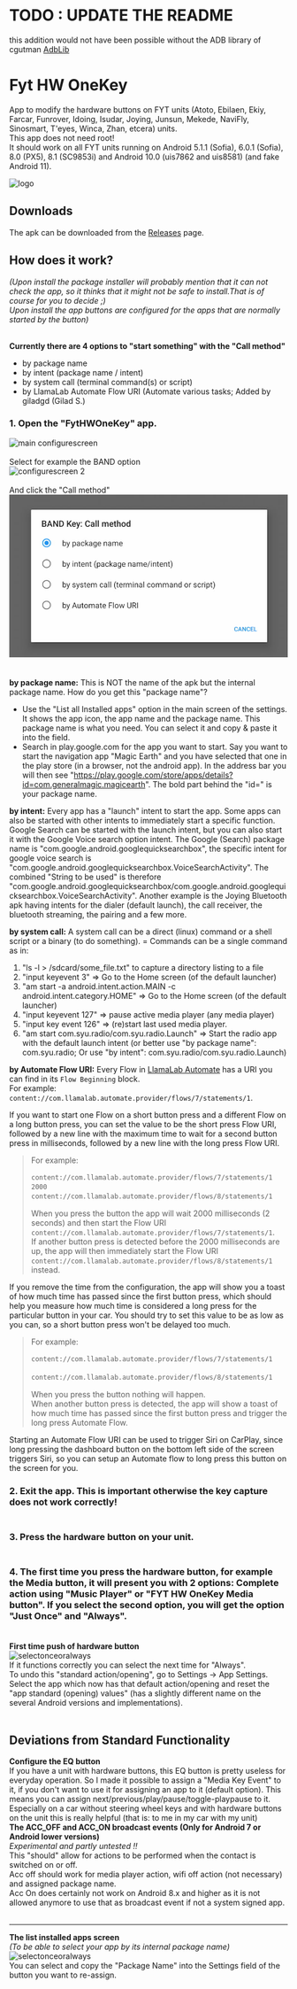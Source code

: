 # TODO : UPDATE THE README
this addition would not have been possible without the ADB library of cgutman
[AdbLib](https://github.com/cgutman/AdbLib)
# Fyt HW OneKey
App to modify the hardware buttons on FYT units (Atoto, Ebilaen, Ekiy, Farcar, Funrover, Idoing, Isudar, Joying, Junsun, Mekede, NaviFly, Sinosmart, T'eyes, Winca, Zhan, etcera) units.<br>
This app does not need root!<br>
It should work on all FYT units running on Android 5.1.1 (Sofia), 6.0.1 (Sofia), 8.0 (PX5), 8.1 (SC9853i) and Android 10.0 (uis7862 and uis8581) (and fake Android 11).

![logo](https://github.com/hvdwolf/FytHWOneKey/blob/master/images/logo.png)
## Downloads
The apk can be downloaded from the [Releases](https://github.com/hvdwolf/FytHWOneKey/releases) page.

## How does it work?
*(Upon install the package installer will probably mention that it can not check the app, so it thinks that it might not be safe to install.That is of course for you to decide ;)<br>Upon install the app buttons are configured for the apps that are normally started by the button)*<br><br>

**Currently there are 4 options to "start something" with the "Call method"**
 - by package name
 - by intent (package name / intent)
 - by system call (terminal command(s) or script)
 - by LlamaLab Automate Flow URI (Automate various tasks; Added by giladgd (Gilad S.)

### 1. Open the "FytHWOneKey" app.<br>
![main configurescreen](https://github.com/hvdwolf/FytHWOneKey/blob/master/images/configurescreen.jpg)<br><br>
Select for example the BAND option<br>
![configurescreen 2](https://github.com/hvdwolf/FytHWOneKey/blob/master/images/configurescreen-2.jpg)<br><br>
And click the "Call method"<br>
![configurescreen 3](https://github.com/hvdwolf/FytHWOneKey/blob/master/images/configurescreen-3.jpg)<br><br><br>
**by package name:** This is NOT the name of the apk but the internal package name. 
How do you get this "package name"?
 - Use the "List all Installed apps" option in the main screen of the settings. It shows the app icon, the app name and the package name. This package name is what you need. You can select it and copy & paste it into the field.
 - Search in play.google.com for the app you want to start. Say you want to start the navigation app "Magic Earth" and you have selected that one in the play store (in a browser, not the android app). In the address bar you will then see "https://play.google.com/store/apps/details?id=com.generalmagic.magicearth". The bold part behind the "id=" is your package name.

**by intent:** Every app has a "launch" intent to start the app. Some apps can also be started with other intents to immediately start a specific function. Google Search can be started with the launch intent, but you can also start it with the Google Voice search option intent. The Google (Search) package name is "com.google.android.googlequicksearchbox", the specific intent for google voice search is "com.google.android.googlequicksearchbox.VoiceSearchActivity". The combined "String to be used" is therefore "com.google.android.googlequicksearchbox/com.google.android.googlequicksearchbox.VoiceSearchActivity".
Another example is the Joying Bluetooth apk having intents for the dialer (default launch), the call receiver, the bluetooth streaming, the pairing and a few more.

**by system call:** A system call can be a direct (linux) command or a shell script or a binary (to do something).
= Commands can be a single command as in:
 1. "ls -l > /sdcard/some_file.txt" to capture a directory listing to a file
 2. "input keyevent 3" => Go to the Home screen (of the default launcher)
 3. "am start -a android.intent.action.MAIN -c android.intent.category.HOME" => Go to the Home screen (of the default launcher)
 4. "input keyevent 127" => pause active media player (any media player)
 5. "input key event 126" => (re)start last used media player.
 6. "am start com.syu.radio/com.syu.radio.Launch" => Start the radio app with the default launch intent (or better use "by package name": com.syu.radio; Or use "by intent": com.syu.radio/com.syu.radio.Launch)

**by Automate Flow URI:** Every Flow in [LlamaLab Automate](https://play.google.com/store/apps/details?id=com.llamalab.automate) has a URI you can find in its `Flow Beginning` block.<br/>
For example: `content://com.llamalab.automate.provider/flows/7/statements/1`.

If you want to start one Flow on a short button press and a different Flow on a long button press, you can set the value to be the short press Flow URI, followed by a new line with the maximum time to wait for a second button press in milliseconds, followed by a new line with the long press Flow URI.

> For example:
> ```txt
> content://com.llamalab.automate.provider/flows/7/statements/1
> 2000
> content://com.llamalab.automate.provider/flows/8/statements/1
> ```
> When you press the button the app will wait 2000 milliseconds (2 seconds) and then start the Flow URI `content://com.llamalab.automate.provider/flows/7/statements/1`.<br />
> If another button press is detected before the 2000 milliseconds are up, the app will then immediately start the Flow URI `content://com.llamalab.automate.provider/flows/8/statements/1` instead.

If you remove the time from the configuration, the app will show you a toast of how much time has passed since the first button press, which should help you measure how much time is considered a long press for the particular button in your car. You should try to set this value to be as low as you can, so a short button press won't be delayed too much.

> For example:
> ```txt
> content://com.llamalab.automate.provider/flows/7/statements/1
> 
> content://com.llamalab.automate.provider/flows/8/statements/1
> ```
> When you press the button nothing will happen.<br />
> When another button press is detected, the app will show a toast of how much time has passed since the first button press and trigger the long press Automate Flow.

Starting an Automate Flow URI can be used to trigger Siri on CarPlay, since long pressing the dashboard button on the bottom left side of the screen triggers Siri, so you can setup an Automate flow to long press this button on the screen for you.
 
### 2. Exit the app. This is important otherwise the key capture does not work correctly!<br><br>
### 3. Press the hardware button on your unit.<br><br>
### 4. The first time you press the hardware button, for example the Media button, it will present you with 2 options: Complete action using "Music Player" or "FYT HW OneKey Media button". If you select the second option, you will get the option "Just Once" and "Always".<br><br>
**First time push of hardware button**<br>
![selectonceoralways](https://github.com/hvdwolf/FytHWOneKey/blob/master/images/selectoncealways.jpg)
<br>If it functions correctly you can select the next time for "Always".<br>
To undo this "standard action/opening", go to Settings -> App Settings. Select the app which now has that default action/opening and reset the "app standard (opening) values" (has a slightly different name on the several Android versions and implementations).
<br><br>
## Deviations from Standard Functionality
**Configure the EQ button**<br>
If you have a unit with hardware buttons, this EQ button is pretty useless for everyday operation. So I made it possible to assign a "Media Key Event" to it, if you don't want to use it for assigning an app to it (default option). This means you can assign next/previous/play/pause/toggle-playpause to it. Especially on a car without steering wheel keys and with hardware buttons on the unit this is really helpful (that is: to me in my car with my unit)
<br>**The ACC_OFF and ACC_ON broadcast events (Only for Android 7 or Android lower versions)**<br>
*Experimental and partly untested !!*<br>
This "should" allow for actions to be performed when the contact is switched on or off.<br> Acc off should work for media player action, wifi off action (not necessary) and assigned package name.<br> Acc On does certainly not work on Android 8.x and higher as it is not allowed anymore to use that as broadcast event if not a system signed app.
<br><br>

___
**The list installed apps screen**<br>
*(To be able to select your app by its internal package name)*<br>
![selectonceoralways](https://github.com/hvdwolf/FytHWOneKey/blob/master/images/listinstalledapps.jpg)
<br>You can select and copy the "Package Name" into the Settings field of the button you want to re-assign.

